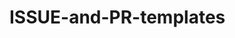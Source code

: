 # ISSUE-and-PR-templates


<!-- 
 TODO: テンプレートを追加
 Issue URL: https://github.com/stylebikeweb/ISSUE-and-PR-templates/issues/1
 - ISSUE_TEMPLATE
   - bug-report.yaml
   - feature-request.yaml
 - PULL_REQUEST_TEMPLATE 
-->
